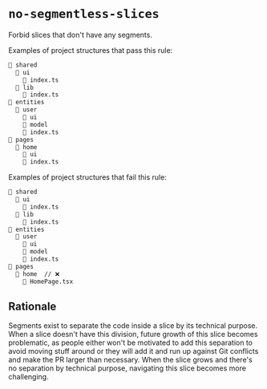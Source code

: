 # `no-segmentless-slices`

Forbid slices that don't have any segments.

Examples of project structures that pass this rule:

```md
📂 shared
  📂 ui
    📄 index.ts
  📂 lib
    📄 index.ts
📂 entities
  📂 user
    📂 ui
    📂 model
    📄 index.ts
📂 pages
  📂 home
    📂 ui
    📄 index.ts
```

Examples of project structures that fail this rule:

```md
📂 shared
  📂 ui
    📄 index.ts
  📂 lib
    📄 index.ts
📂 entities
  📂 user
    📂 ui
    📂 model
    📄 index.ts
📂 pages
  📂 home  // ❌ 
    📄 HomePage.tsx
```

## Rationale

Segments exist to separate the code inside a slice by its technical purpose. When a slice doesn't have this division, future growth of this slice becomes problematic, as people either won't be motivated to add this separation to avoid moving stuff around or they will add it and run up against Git conflicts and make the PR larger than necessary. When the slice grows and there's no separation by technical purpose, navigating this slice becomes more challenging.

